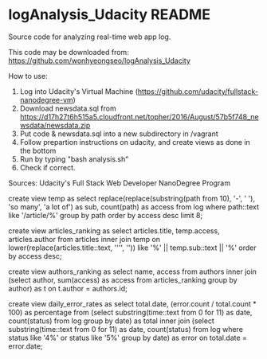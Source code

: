# logAnalysis_Udacity README
Source code for analyzing real-time web app log.

This code may be downloaded from: https://github.com/wonhyeongseo/logAnalysis_Udacity

How to use:
1. Log into Udacity's Virtual Machine (https://github.com/udacity/fullstack-nanodegree-vm)
2. Download newsdata.sql from https://d17h27t6h515a5.cloudfront.net/topher/2016/August/57b5f748_newsdata/newsdata.zip 
3. Put code & newsdata.sql into a new subdirectory in /vagrant
4. Follow prepartion instructions on udacity, and create views as done in the bottom
5. Run by typing "bash analysis.sh"
6. Check if correct.

Sources: Udacity's Full Stack Web Developer NanoDegree Program

create view temp as select replace(replace(substring(path from 10), '-', ' '), 'so many', 'a lot of') as sub, count(path) as access from log where path::text like '/article/%' group by path order by access desc limit 8;

create view articles_ranking as select articles.title, temp.access, articles.author from articles inner join temp on lower(replace(articles.title::text, '''', '')) like '%' || temp.sub::text || '%' order by access desc;

create view authors_ranking as select name, access from authors inner join (select author, sum(access) as access from articles_ranking group by author) as t on t.author = authors.id;

create view daily_error_rates as select total.date, (error.count / total.count * 100) as percentage from (select substring(time::text from 0 for 11) as date, count(status) from log group by date) as total inner join (select substring(time::text from 0 for 11) as date, count(status) from log where status like '4%' or status like '5%' group by date) as error on total.date = error.date;
